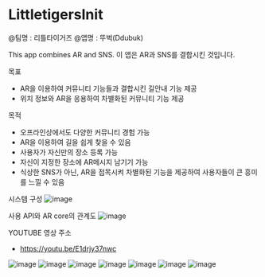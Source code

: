 # LittletigersInit
@팀명 : 리틀타이거즈
@앱명 : 뚜벅(Ddubuk)

This app combines AR and SNS.
이 앱은 AR과 SNS를 결합시킨 것입니다.

목표
- AR을 이용하여 커뮤니티 기능들과 결합시킨 길안내 기능 제공
- 위치 정보와 AR을 응용하여 차별화된 커뮤니티 기능 제공

목적
- 오프라인상에서도 다양한 커뮤니티 경험 가능
- AR을 이용하여 길을 쉽게 찾을 수 있음 
- 사용자가 자신만의 장소 등록 가능
- 자신이 지정한 장소에 AR메시지 남기기 가능
- 식상한 SNS가 아닌, AR을 접목시켜 차별화된 기능을 제공하여 사용자들이 큰 흥미를 느낄 수 있음

시스템 구성
![image](https://user-images.githubusercontent.com/40655666/68305920-e0f9c000-00eb-11ea-85d2-bc656bcd6767.png)

사용 API와 AR core의 관계도
![image](https://user-images.githubusercontent.com/40655666/68305894-d5a69480-00eb-11ea-8cfa-2cbbe65186c5.png)

YOUTUBE 영상 주소
- https://youtu.be/E1drjy37nwc

![image](https://user-images.githubusercontent.com/40655666/68305697-76e11b00-00eb-11ea-8445-6ae07f0296c5.png)
![image](https://user-images.githubusercontent.com/40655666/68305701-78aade80-00eb-11ea-9846-2857623a1be5.png)
![image](https://user-images.githubusercontent.com/40655666/68305705-7a74a200-00eb-11ea-98d4-bfc60457f3d6.png)
![image](https://user-images.githubusercontent.com/40655666/68305710-7c3e6580-00eb-11ea-82f9-76e2a354514a.png)
![image](https://user-images.githubusercontent.com/40655666/68305714-7e082900-00eb-11ea-9eb9-b7b76a860687.png)
![image](https://user-images.githubusercontent.com/40655666/68305720-806a8300-00eb-11ea-8d55-7538922db467.png)
![image](https://user-images.githubusercontent.com/40655666/68305725-819bb000-00eb-11ea-936a-9216d7d23e66.png)
